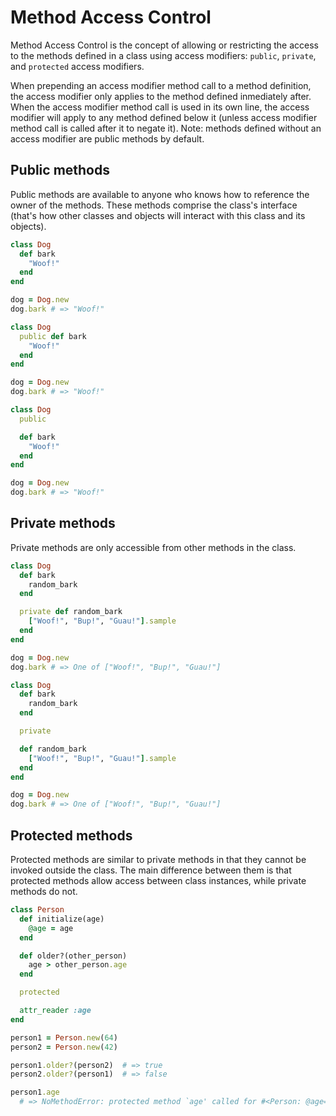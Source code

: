 # Method Access Control

Method Access Control is the concept of allowing or restricting the access to the methods defined in a class using access modifiers: `public`, `private`, and `protected` access modifiers.

When prepending an access modifier method call to a method definition, the access modifier only applies to the method defined inmediately after. When the access modifier method call is used in its own line, the access modifier will apply to any method defined below it (unless access modifier method call is called after it to negate it). Note: methods defined without an access modifier are public methods by default.

## Public methods

Public methods are available to anyone who knows how to reference the owner of the methods. These methods comprise the class's interface (that's how other classes and objects will interact with this class and its objects).

```ruby
class Dog
  def bark
    "Woof!"
  end
end

dog = Dog.new
dog.bark # => "Woof!"
```

```ruby
class Dog
  public def bark
    "Woof!"
  end
end

dog = Dog.new
dog.bark # => "Woof!"
```

```ruby
class Dog
  public

  def bark
    "Woof!"
  end
end

dog = Dog.new
dog.bark # => "Woof!"
```

## Private methods

Private methods are only accessible from other methods in the class.

```ruby
class Dog
  def bark
    random_bark
  end

  private def random_bark
    ["Woof!", "Bup!", "Guau!"].sample
  end
end

dog = Dog.new
dog.bark # => One of ["Woof!", "Bup!", "Guau!"]
```

```ruby
class Dog
  def bark
    random_bark
  end

  private

  def random_bark
    ["Woof!", "Bup!", "Guau!"].sample
  end
end

dog = Dog.new
dog.bark # => One of ["Woof!", "Bup!", "Guau!"]
```

## Protected methods

Protected methods are similar to private methods in that they cannot be invoked outside the class. The main difference between them is that protected methods allow access between class instances, while private methods do not.

```ruby
class Person
  def initialize(age)
    @age = age
  end

  def older?(other_person)
    age > other_person.age
  end

  protected

  attr_reader :age
end

person1 = Person.new(64)
person2 = Person.new(42)

person1.older?(person2)  # => true
person2.older?(person1)  # => false

person1.age
  # => NoMethodError: protected method `age' called for #<Person: @age=64>
```
